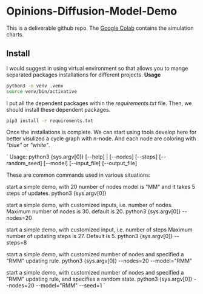 # Opinions-Diffusion-Model-Demo

This is a deliverable github repo.
The [Google Colab](https://colab.research.google.com/drive/1JqP6z63uPDY3lyhmwExrEwJuAlANcG8W?usp=sharing) contains the simulation charts.

## Install
I would suggest in using virtual environment so that allows you to mange separated packages installations for different projects.
**Usage**
```bash
python3 -m venv .venv
source venv/bin/activative
```

I put all the dependent packages within the *requirements.txt* file.
Then, we should install these dependent packages.
```bash
pip3 install -r requirements.txt
```

Once the installations is complete. We can start using tools develop here for better visulized a cycle graph with n-node. And each node are coloring with *"blue"* or *"white"*.



`
Usage: python3 {sys.argv[0]} [--help] | [--nodes] [--steps] [--random_seed] [--model] [--input_file] [--output_file]

These are common commands used in various situations:

start a simple demo, with 20 number of nodes model is "MM" and it takes 5 steps of updates.
    python3 {sys.argv[0]}

start a simple demo, with customized inputs, i.e. number of nodes.
Maximum number of nodes is 30. default is 20. 
    python3 {sys.argv[0]} --nodes=20
    
start a simple demo, with customized input, i.e. number of steps
Maximum number of updating steps is 27. Default is 5.
    python3 {sys.argv[0]} --steps=8

start a simple demo, with customized number of nodes and specified a "RMM" updating rule.
    python3 {sys.argv[0]} --nodes=20 --model="RMM"

start a simple demo, with customized number of nodes and specified a "RMM" updating rule, and specifies a random state.
    python3 {sys.argv[0]} --nodes=20 --model="RMM" --seed=1
`

